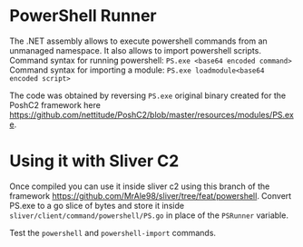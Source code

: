 # PowerShell Runner

The .NET assembly allows to execute powershell commands from an unmanaged namespace. It also allows to import powershell scripts.
Command syntax for running powershell:
`PS.exe <base64 encoded command>`
Command syntax for importing a module:
`PS.exe loadmodule<base64 encoded script>`

The code was obtained by reversing `PS.exe` original binary created for the PoshC2 framework here https://github.com/nettitude/PoshC2/blob/master/resources/modules/PS.exe. 
# Using it with Sliver C2
Once compiled you can use it inside sliver c2 using this branch of the framework https://github.com/MrAle98/sliver/tree/feat/powershell. Convert PS.exe to a go slice of bytes and store it inside 
`sliver/client/command/powershell/PS.go` in place of the `PSRunner` variable.

Test the `powershell` and `powershell-import` commands.
